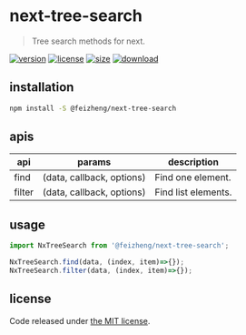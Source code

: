 # next-tree-search
> Tree search methods for next.

[![version][version-image]][version-url]
[![license][license-image]][license-url]
[![size][size-image]][size-url]
[![download][download-image]][download-url]

## installation
```bash
npm install -S @feizheng/next-tree-search
```

## apis
| api    | params                    | description         |
| ------ | ------------------------- | ------------------- |
| find   | (data, callback, options) | Find one element.   |
| filter | (data, callback, options) | Find list elements. |

## usage
```js
import NxTreeSearch from '@feizheng/next-tree-search';

NxTreeSearch.find(data, (index, item)=>{});
NxTreeSearch.filter(data, (index, item)=>{});
```

## license
Code released under [the MIT license](https://github.com/afeiship/next-tree-search/blob/master/LICENSE.txt).

[version-image]: https://img.shields.io/npm/v/@feizheng/next-tree-search
[version-url]: https://npmjs.org/package/@feizheng/next-tree-search

[license-image]: https://img.shields.io/npm/l/@feizheng/next-tree-search
[license-url]: https://github.com/afeiship/next-tree-search/blob/master/LICENSE.txt

[size-image]: https://img.shields.io/bundlephobia/minzip/@feizheng/next-tree-search
[size-url]: https://github.com/afeiship/next-tree-search/blob/master/dist/next-tree-search.min.js

[download-image]: https://img.shields.io/npm/dm/@feizheng/next-tree-search
[download-url]: https://www.npmjs.com/package/@feizheng/next-tree-search

